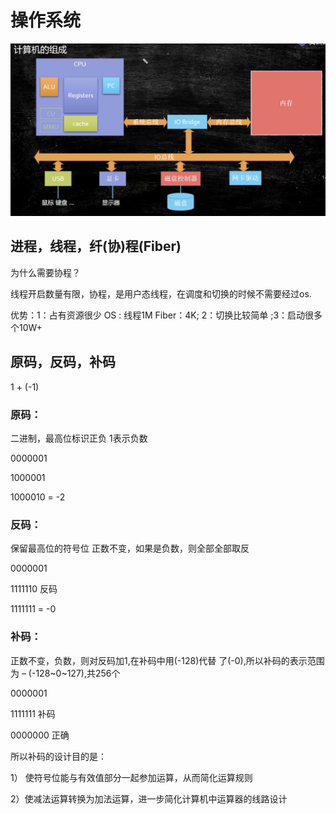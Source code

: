 # 操作系统

![](./images/计算机原理.png)

## 进程，线程，纤(协)程(Fiber)

为什么需要协程？

线程开启数量有限，协程，是用户态线程，在调度和切换的时候不需要经过os.

优势：1：占有资源很少 OS : 线程1M Fiber：4K; 2：切换比较简单 ;3：启动很多个10W+

## 原码，反码，补码

1 + (-1)

### 原码：

二进制，最高位标识正负 1表示负数

0000001

1000001

1000010  = -2

### 反码：

保留最高位的符号位 正数不变，如果是负数，则全部全部取反

0000001

1111110 反码

1111111 =  -0

### 补码：

正数不变，负数，则对反码加1,在补码中用(-128)代替 了(-0),所以补码的表示范围为 – (-128~0~127),共256个

0000001

1111111 补码

0000000  正确

所以补码的设计目的是： 

1） 使符号位能与有效值部分一起参加运算，从而简化运算规则 

2）使减法运算转换为加法运算，进一步简化计算机中运算器的线路设计